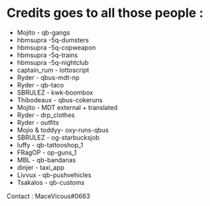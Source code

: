 
# Credits goes to all those people :

- Mojito - qb-gangs
- hbmsupra -5q-dumsters
- hbmsupra -5q-copweapon
- hbmsupra -5q-trains
- hbmsupra -5q-nightclub
- captain_rum - lottoscript
- Ryder - qbus-mdt-np
- Ryder - qb-taco
- SBRULEZ - kwk-boombox
- Thibodeaux - qbus-cokeruns
- Mojito - MDT external + translated
- Ryder - drp_clothes
- Ryder - outfits
- Mojio & toddyy- oxy-runs-qbus
- SBRULEZ - og-starbucksjob
- luffy - qb-tattooshop_1
- FRagOP - op-guns_1
- MBL - qb-bandanas
- dinjer - taxi_app
- Livvux - qb-pushvehicles
- Tsakalos - qb-customs

Contact : MaceVicous#0663
